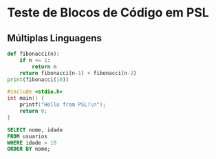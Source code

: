 # Teste de Blocos de Código em PSL

## Múltiplas Linguagens

```python
def fibonacci(n):
    if n <= 1:
        return n
    return fibonacci(n-1) + fibonacci(n-2)
print(fibonacci(10))
```

```c
#include <stdio.h>
int main() {
    printf("Hello from PSL!\n");
    return 0;
}
```

```sql
SELECT nome, idade
FROM usuarios
WHERE idade > 18
ORDER BY nome;
```

